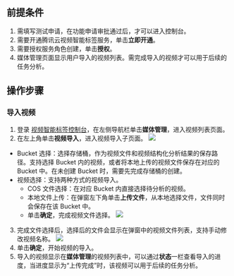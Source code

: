 ## 前提条件
1. 需填写测试申请，在功能申请审批通过后，才可以进入控制台。
2. 需要开通腾讯云视频智能标签服务，单击**立即开通**。
3. 需要授权服务角色创建，单击**授权**。
4. 媒体管理页面显示用户导入的视频列表。需完成导入的视频才可以用于后续的任务分析。

## 操作步骤
### 导入视频
1. 登录 [视频智能标签控制台](https://console.cloud.tencent.com/ai-media)，在左侧导航栏单击**媒体管理**，进入视频列表页面。
2. 在左上角单击**视频导入**，进入视频导入子页面。
![](https://qcloudimg.tencent-cloud.cn/raw/bb50320193f2d6ab26feaedc713828a8.png)
 - Bucket 选择：选择存储桶，作为视频文件和视频结构化分析结果的保存路径。支持选择 Bucket 内的视频，或者将本地上传的视频文件保存在对应的 Bucket 中。在未创建 Bucket 时，需要先完成存储桶的创建。
 - 视频选择：支持两种方式的视频导入。
	 - COS 文件选择：在对应 Bucket 内直接选择待分析的视频。
	 - 本地文件上传：在弹窗左下角单击**上传文件**，从本地选择文件，文件同时会保存在该 Bucket 中。
	 - 单击**确定**，完成视频文件选择。
![](https://qcloudimg.tencent-cloud.cn/raw/5773d26211bd6f1a82c1e6d9edf65b33.png)
3. 完成文件选择后，选择后的文件会显示在弹窗中的视频文件列表，支持手动修改视频名称。
![](https://qcloudimg.tencent-cloud.cn/raw/02e137e5b4e6faf20e50552d777f661e.png)
4. 单击**确定**，开始视频的导入。
5. 导入的视频显示在**媒体管理**的视频列表中，可以通过**状态**一栏查看导入的进度，当进度显示为“上传完成”时，该视频可以用于后续的任务分析。




